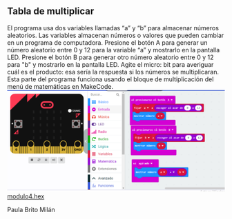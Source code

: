 ## Tabla de multiplicar 
El programa usa dos variables llamadas “a” y “b” para almacenar números aleatorios.
Las variables almacenan números o valores que pueden cambiar en un programa de computadora.
Presione el botón A para generar un número aleatorio entre 0 y 12 para la variable “a” y mostrarlo en la pantalla LED. Presione el botón B para generar otro número aleatorio entre 0 y 12 para "b" y mostrarlo en la pantalla LED.
Agite el micro: bit para averiguar cuál es el producto: esa sería la respuesta si los números se multiplicaran. Esta parte del programa funciona usando el bloque de multiplicación del menú de matemáticas en MakeCode.
![image](modulo4.PNG)
[modulo4.hex](modulo4.hex)

Paula Brito Milán
